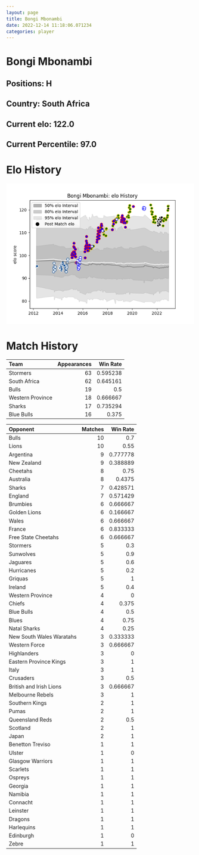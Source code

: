 ```yaml
---  
layout: page  
title: Bongi Mbonambi  
date: 2022-12-14 11:18:06.071234  
categories: player  
---
```

# Bongi Mbonambi

## Positions: H

## Country: South Africa

## Current elo: 122.0

## Current Percentile: 97.0

# Elo History


![elo history](history_BongiMbonambi.png)
# Match History


| Team             |   Appearances |   Win Rate |
|:-----------------|--------------:|-----------:|
| Stormers         |            63 |   0.595238 |
| South Africa     |            62 |   0.645161 |
| Bulls            |            19 |   0.5      |
| Western Province |            18 |   0.666667 |
| Sharks           |            17 |   0.735294 |
| Blue Bulls       |            16 |   0.375    |

| Opponent                 |   Matches |   Win Rate |
|:-------------------------|----------:|-----------:|
| Bulls                    |        10 |   0.7      |
| Lions                    |        10 |   0.55     |
| Argentina                |         9 |   0.777778 |
| New Zealand              |         9 |   0.388889 |
| Cheetahs                 |         8 |   0.75     |
| Australia                |         8 |   0.4375   |
| Sharks                   |         7 |   0.428571 |
| England                  |         7 |   0.571429 |
| Brumbies                 |         6 |   0.666667 |
| Golden Lions             |         6 |   0.166667 |
| Wales                    |         6 |   0.666667 |
| France                   |         6 |   0.833333 |
| Free State Cheetahs      |         6 |   0.666667 |
| Stormers                 |         5 |   0.3      |
| Sunwolves                |         5 |   0.9      |
| Jaguares                 |         5 |   0.6      |
| Hurricanes               |         5 |   0.2      |
| Griquas                  |         5 |   1        |
| Ireland                  |         5 |   0.4      |
| Western Province         |         4 |   0        |
| Chiefs                   |         4 |   0.375    |
| Blue Bulls               |         4 |   0.5      |
| Blues                    |         4 |   0.75     |
| Natal Sharks             |         4 |   0.25     |
| New South Wales Waratahs |         3 |   0.333333 |
| Western Force            |         3 |   0.666667 |
| Highlanders              |         3 |   0        |
| Eastern Province Kings   |         3 |   1        |
| Italy                    |         3 |   1        |
| Crusaders                |         3 |   0.5      |
| British and Irish Lions  |         3 |   0.666667 |
| Melbourne Rebels         |         3 |   1        |
| Southern Kings           |         2 |   1        |
| Pumas                    |         2 |   1        |
| Queensland Reds          |         2 |   0.5      |
| Scotland                 |         2 |   1        |
| Japan                    |         2 |   1        |
| Benetton Treviso         |         1 |   1        |
| Ulster                   |         1 |   0        |
| Glasgow Warriors         |         1 |   1        |
| Scarlets                 |         1 |   1        |
| Ospreys                  |         1 |   1        |
| Georgia                  |         1 |   1        |
| Namibia                  |         1 |   1        |
| Connacht                 |         1 |   1        |
| Leinster                 |         1 |   1        |
| Dragons                  |         1 |   1        |
| Harlequins               |         1 |   1        |
| Edinburgh                |         1 |   0        |
| Zebre                    |         1 |   1        |
